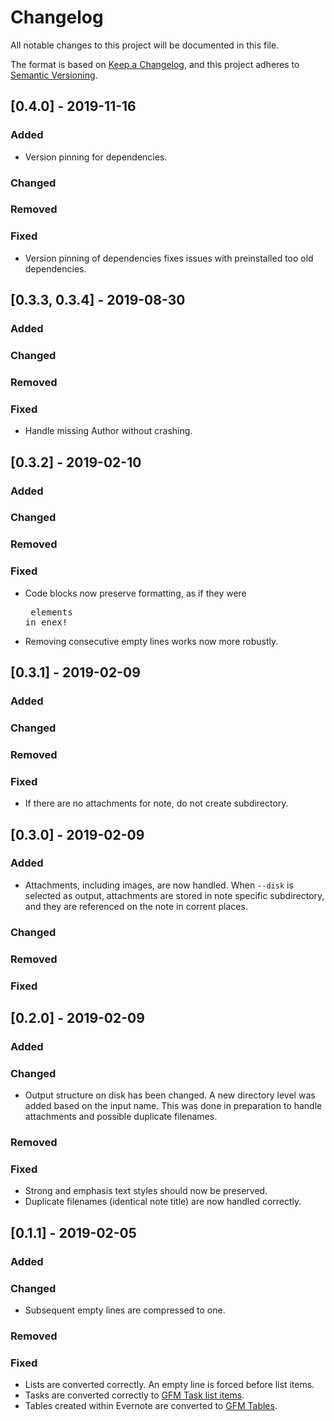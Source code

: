 # Changelog

All notable changes to this project will be documented in this file.

The format is based on [Keep a Changelog](https://keepachangelog.com/en/1.0.0/),
and this project adheres to [Semantic Versioning](https://semver.org/spec/v2.0.0.html).

## [0.4.0] - 2019-11-16

### Added

- Version pinning for dependencies.

### Changed

### Removed

### Fixed

- Version pinning of dependencies fixes issues with preinstalled too old dependencies.


## [0.3.3, 0.3.4] - 2019-08-30

### Added

### Changed

### Removed

### Fixed

- Handle missing Author without crashing.


## [0.3.2] - 2019-02-10

### Added

### Changed

### Removed

### Fixed

- Code blocks now preserve formatting, as if they were <pre> elements in enex!
- Removing consecutive empty lines works now more robustly.


## [0.3.1] - 2019-02-09

### Added

### Changed

### Removed

### Fixed

- If there are no attachments for note, do not create subdirectory.


## [0.3.0] - 2019-02-09

### Added

- Attachments, including images, are now handled. When `--disk` is selected as output, attachments are stored in note specific subdirectory, and they are referenced on the note in corrent places.

### Changed

### Removed

### Fixed


## [0.2.0] - 2019-02-09

### Added

### Changed

- Output structure on disk has been changed. A new directory level was added based on the input name. This was done in preparation to handle attachments and possible duplicate filenames.

### Removed

### Fixed

- Strong and emphasis text styles should now be preserved.
- Duplicate filenames (identical note title) are now handled correctly.


## [0.1.1] - 2019-02-05

### Added

### Changed

- Subsequent empty lines are compressed to one.

### Removed

### Fixed

- Lists are converted correctly. An empty line is forced before list items.
- Tasks are converted correctly to [GFM Task list items](https://github.github.com/gfm/#task-list-item).
- Tables created within Evernote are converted to [GFM Tables](https://github.github.com/gfm/#table).